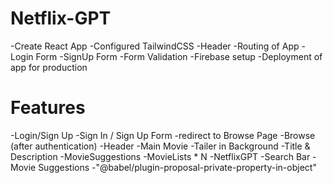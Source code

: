 # Netflix-GPT

-Create React App
-Configured TailwindCSS
-Header
-Routing of App
-Login Form
-SignUp Form
-Form Validation
-Firebase setup
-Deployment of app for production

# Features
-Login/Sign Up
    -Sign In / Sign Up Form
    -redirect to Browse Page
-Browse (after authentication)
    -Header
    -Main Movie
        -Tailer in Background
        -Title & Description
        -MovieSuggestions
            -MovieLists * N
-NetflixGPT
    -Search Bar
    -Movie Suggestions
    -"@babel/plugin-proposal-private-property-in-object"
